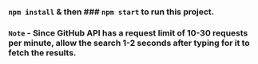 ### `npm install` & then ### `npm start` to run this project.

### `Note` - Since GitHub API has a request limit of 10-30 requests per minute, allow the search 1-2 seconds after typing for it to fetch the results.

